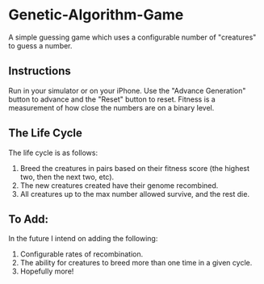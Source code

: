 # Genetic-Algorithm-Game
A simple guessing game which uses a configurable number of "creatures" to guess a number.


## Instructions
Run in your simulator or on your iPhone. Use the "Advance Generation" button to advance and the "Reset" button to reset. Fitness is a measurement of how close the numbers are on a binary level.

## The Life Cycle
The life cycle is as follows:

1. Breed the creatures in pairs based on their fitness score (the highest two, then the next two, etc).
2. The new creatures created have their genome recombined.
3. All creatures up to the max number allowed survive, and the rest die.

## To Add:
In the future I intend on adding the following:

1. Configurable rates of recombination.
2. The ability for creatures to breed more than one time in a given cycle.
3. Hopefully more!
